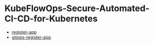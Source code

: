 # KubeFlowOps-Secure-Automated-CI-CD-for-Kubernetes
- [register-app](https://github.com/sanjeev-saravanan/register-app.git)
- [gitops-register-app](https://github.com/sanjeev-saravanan/gitops-register-app.git)
